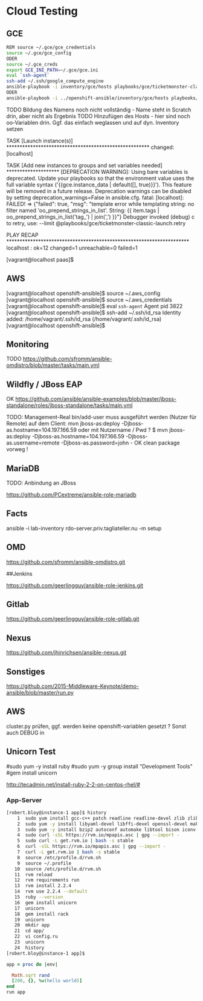 # Cloud Testing


## GCE

```bash
REM source ~/.gce/gce_credentials
source ~/.gce/gce_config
ODER
source ~/.gce_creds
export GCE_INI_PATH=~/.gce/gce.ini
eval `ssh-agent`
ssh-add ~/.ssh/google_compute_engine
ansible-playbook -i inventory/gce/hosts playbooks/gce/ticketmonster-classic-launch.yml -u cloud-user
ODER
ansible-playbook -i ../openshift-ansible/inventory/gce/hosts playbooks/gce/ticketmonster-classic-launch.yml -u cloud-user
```

TODO Bildung des Namens noch nicht vollständig - Name steht in Scratch drin, aber nicht als Ergebnis
TODO Hinzufügen des Hosts - hier sind noch oo-Variablen drin. Ggf. das einfach weglassen und auf dyn. Inventory setzen

TASK [Launch instance(s)] ******************************************************
changed: [localhost]

TASK [Add new instances to groups and set variables needed] ********************
[DEPRECATION WARNING]: Using bare variables is deprecated. Update your playbooks so that the environment value uses the full variable syntax ('{{gce.instance_data |
default([], true)}}').
This feature will be removed in a future release. Deprecation warnings can be disabled by setting deprecation_warnings=False in ansible.cfg.
fatal: [localhost]: FAILED! => {"failed": true, "msg": "template error while templating string: no filter named 'oo_prepend_strings_in_list'. String: {{ item.tags | oo_prepend_strings_in_list('tag_') | join(',') }}"}
Debugger invoked
(debug) c
        to retry, use: --limit @playbooks/gce/ticketmonster-classic-launch.retry

PLAY RECAP *********************************************************************
localhost                  : ok=12   changed=1    unreachable=0    failed=1

[vagrant@localhost paas]$

## AWS

[vagrant@localhost openshift-ansible]$ source ~/.aws_config
[vagrant@localhost openshift-ansible]$ source ~/.aws_credentials
[vagrant@localhost openshift-ansible]$ eval `ssh-agent`
Agent pid 3822
[vagrant@localhost openshift-ansible]$ ssh-add ~/.ssh/id_rsa
Identity added: /home/vagrant/.ssh/id_rsa (/home/vagrant/.ssh/id_rsa)
[vagrant@localhost openshift-ansible]$

## Monitoring

TODO
https://github.com/sfromm/ansible-omdistro/blob/master/tasks/main.yml

## Wildfly / JBoss EAP

OK
https://github.com/ansible/ansible-examples/blob/master/jboss-standalone/roles/jboss-standalone/tasks/main.yml

TODO: Management-Real bin/add-user muss ausgeführt werden (Nutzer für Remote)
auf dem Client: 
mvn jboss-as:deploy -Djboss-as.hostname=104.197.166.59
oder mit Nutzername / Pwd ?
$ mvn jboss-as:deploy -Djboss-as.hostname=104.197.166.59 -Djboss-as.username=remote -Djboss-as.password=john - OK
clean package vorweg !

## MariaDB

TODO: Anbindung an JBoss

https://github.com/PCextreme/ansible-role-mariadb

## Facts

ansible -i lab-inventory rdo-server.priv.tagliateller.nu -m setup

## OMD

https://github.com/sfromm/ansible-omdistro.git

##Jenkins 

https://github.com/geerlingguy/ansible-role-jenkins.git

## Gitlab

https://github.com/geerlingguy/ansible-role-gitlab.git

## Nexus

https://github.com/jhinrichsen/ansible-nexus.git

## Sonstiges

https://github.com/2015-Middleware-Keynote/demo-ansible/blob/master/run.py

## AWS

cluster.py prüfen, ggf. werden keine openshift-variablen gesetzt ? Sonst auch DEBUG in 

## Unicorn Test

#sudo yum -y install ruby
#sudo yum -y group install "Development Tools"
#gem install unicorn

http://tecadmin.net/install-ruby-2-2-on-centos-rhel/#

### App-Server

```bash
[robert.bloy@instance-1 app]$ history
    1  sudo yum install gcc-c++ patch readline readline-devel zlib zlib-devel
    2  sudo yum -y install libyaml-devel libffi-devel openssl-devel make
    3  sudo yum -y install bzip2 autoconf automake libtool bison iconv-devel sqlite-devel
    4  sudo curl -sSL https://rvm.io/mpapis.asc | gpg --import -
    5  sudo curl -L get.rvm.io | bash -s stable
    6  curl -sSL https://rvm.io/mpapis.asc | gpg --import -
    7  curl -L get.rvm.io | bash -s stable
    8  source /etc/profile.d/rvm.sh
    9  source ~/.profile 
   10  source /etc/profile.d/rvm.sh
   11  rvm reload
   12  rvm requirements run
   13  rvm install 2.2.4
   14  rvm use 2.2.4 --default
   15  ruby --version
   16  gem install unicorn
   17  unicorn
   18  gem install rack
   19  unicorn
   20  mkdir app
   21  cd app/
   22  vi config.ru
   23  unicorn
   24  history
[robert.bloy@instance-1 app]$ 
```

```ruby
app = proc do |env|

  Math.sqrt rand
  [200, {}, %w(hello world)]
end
run app
```




